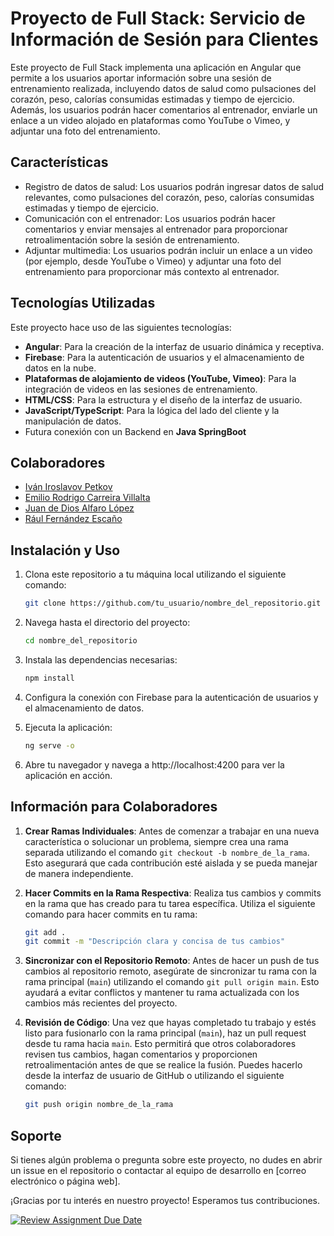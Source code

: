 # Proyecto de Full Stack: Servicio de Información de Sesión para Clientes

Este proyecto de Full Stack implementa una aplicación en Angular que permite a los usuarios aportar información sobre una sesión de entrenamiento realizada, incluyendo datos de salud como pulsaciones del corazón, peso, calorías consumidas estimadas y tiempo de ejercicio. Además, los usuarios podrán hacer comentarios al entrenador, enviarle un enlace a un video alojado en plataformas como YouTube o Vimeo, y adjuntar una foto del entrenamiento.

## Características

- Registro de datos de salud: Los usuarios podrán ingresar datos de salud relevantes, como pulsaciones del corazón, peso, calorías consumidas estimadas y tiempo de ejercicio.
- Comunicación con el entrenador: Los usuarios podrán hacer comentarios y enviar mensajes al entrenador para proporcionar retroalimentación sobre la sesión de entrenamiento.
- Adjuntar multimedia: Los usuarios podrán incluir un enlace a un video (por ejemplo, desde YouTube o Vimeo) y adjuntar una foto del entrenamiento para proporcionar más contexto al entrenador.

## Tecnologías Utilizadas

Este proyecto hace uso de las siguientes tecnologías:

- **Angular**: Para la creación de la interfaz de usuario dinámica y receptiva.
- **Firebase**: Para la autenticación de usuarios y el almacenamiento de datos en la nube.
- **Plataformas de alojamiento de videos (YouTube, Vimeo)**: Para la integración de videos en las sesiones de entrenamiento.
- **HTML/CSS**: Para la estructura y el diseño de la interfaz de usuario.
- **JavaScript/TypeScript**: Para la lógica del lado del cliente y la manipulación de datos.
- Futura conexión con un Backend en **Java SpringBoot**

## Colaboradores


- [Iván Iroslavov Petkov](https://github.com/linceazul)
- [Emilio Rodrigo Carreira Villalta](https://github.com/rorro6787)
- [Juan de Dios Alfaro López](https://github.com/Muellealfa)
- [Rául Fernández Escaño](https://github.com/raulfernandez1)



## Instalación y Uso

1. Clona este repositorio a tu máquina local utilizando el siguiente comando:

   ```bash
   git clone https://github.com/tu_usuario/nombre_del_repositorio.git
2. Navega hasta el directorio del proyecto:
   ```bash
   cd nombre_del_repositorio
3. Instala las dependencias necesarias:
   ```bash
   npm install
4. Configura la conexión con Firebase para la autenticación de usuarios y el almacenamiento de datos.
5. Ejecuta la aplicación:
   ```bash
   ng serve -o
6. Abre tu navegador y navega a http://localhost:4200 para ver la aplicación en acción.
## Información para Colaboradores


1. **Crear Ramas Individuales**: Antes de comenzar a trabajar en una nueva característica o solucionar un problema, siempre crea una rama separada utilizando el comando `git checkout -b nombre_de_la_rama`. Esto asegurará que cada contribución esté aislada y se pueda manejar de manera independiente.

2. **Hacer Commits en la Rama Respectiva**: Realiza tus cambios y commits en la rama que has creado para tu tarea específica. Utiliza el siguiente comando para hacer commits en tu rama:
   ```bash
   git add .
   git commit -m "Descripción clara y concisa de tus cambios"

3. **Sincronizar con el Repositorio Remoto**: Antes de hacer un push de tus cambios al repositorio remoto, asegúrate de sincronizar tu rama con la rama principal (`main`) utilizando el comando `git pull origin main`. Esto ayudará a evitar conflictos y mantener tu rama actualizada con los cambios más recientes del proyecto.

4. **Revisión de Código**: Una vez que hayas completado tu trabajo y estés listo para fusionarlo con la rama principal (`main`), haz un pull request desde tu rama hacia `main`. Esto permitirá que otros colaboradores revisen tus cambios, hagan comentarios y proporcionen retroalimentación antes de que se realice la fusión. Puedes hacerlo desde la interfaz de usuario de GitHub o utilizando el siguiente comando:
   ```bash
   git push origin nombre_de_la_rama
## Soporte

Si tienes algún problema o pregunta sobre este proyecto, no dudes en abrir un issue en el repositorio o contactar al equipo de desarrollo en [correo electrónico o página web].

¡Gracias por tu interés en nuestro proyecto! Esperamos tus contribuciones.


[![Review Assignment Due Date](https://classroom.github.com/assets/deadline-readme-button-24ddc0f5d75046c5622901739e7c5dd533143b0c8e959d652212380cedb1ea36.svg)](https://classroom.github.com/a/5-86A-DI)

